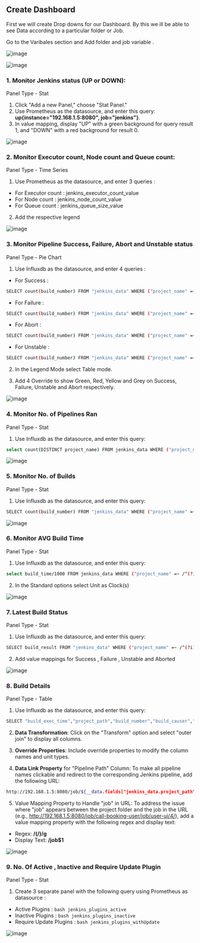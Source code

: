 ## Create Dashboard

First we will create Drop downs for our Dashboard. By this we ill be able to see Data according to a particular folder or 
Job.

Go to the Varibales section and Add folder and job variable .

![image](https://github.com/yuabhishek14/jenkins-monitoring/assets/43784560/cc0ece09-02bf-4882-8c40-46d4156ea361)

![image](https://github.com/yuabhishek14/jenkins-monitoring/assets/43784560/cf955f1c-5c02-42b6-919e-f2902c198348)

### 1. Monitor Jenkins status (UP or DOWN):

Panel Type - Stat 

1. Click "Add a new Panel," choose "Stat Panel."
2. Use Prometheus as the datasource, and enter this query: **up{instance="192.168.1.5:8080", job="jenkins"}**.
3. In value mapping, display "UP" with a green background for query result 1, and "DOWN" with a red background for result 0.

![image](https://github.com/yuabhishek14/jenkins-monitoring/assets/43784560/35ad4c18-b348-471e-a5b7-25c27f350b1d)

### 2. Monitor Executor count, Node count and Queue count:

Panel Type - Time Series 

1. Use Prometheus as the datasource, and enter 3 queries :
- For Executor count : jenkins_executor_count_value
- For Node count : jenkins_node_count_value
- For Queue count : jenkins_queue_size_value

2. Add the respective legend

![image](https://github.com/yuabhishek14/jenkins-monitoring/assets/43784560/588c2425-e978-4f6e-9795-cb5313f7b246)

### 3. Monitor Pipeline Success, Failure, Abort and Unstable status

Panel Type - Pie Chart 

1. Use Influxdb as the datasource, and enter 4 queries :
- For Success : 
```bash
SELECT count(build_number) FROM "jenkins_data" WHERE ("project_name" =~ /^(?i)$job$/ AND "project_path" =~ /.*(?i)$folder.*$/) AND ("build_result" = 'SUCCESS' OR "build_result" = 'CompletedSuccess' ) AND $timeFilter 
```

- For Failure :

```bash
SELECT count(build_number) FROM "jenkins_data" WHERE ("project_name" =~ /^(?i)$job$/ AND "project_path" =~ /.*(?i)$folder.*$/) AND ("build_result" = 'FAILURE' OR "build_result" = 'CompletedError' ) AND $timeFilter 
```

- For Abort :

```bash
SELECT count(build_number) FROM "jenkins_data" WHERE ("project_name" =~ /^(?i)$job$/ AND "project_path" =~ /.*(?i)$folder.*$/) AND ("build_result" = 'ABORTED' OR "build_result" = 'Aborted' ) AND $timeFilter 
```

- For Unstable :

```bash
SELECT count(build_number) FROM "jenkins_data" WHERE ("project_name" =~ /^(?i)$job$/ AND "project_path" =~ /.*(?i)$folder.*$/) AND ("build_result" = 'UNSTABLE' OR "build_result" = 'Unstable' ) AND $timeFilter 
```

2. In the Legend Mode select Table mode.

3. Add 4 Override to show Green, Red, Yellow and Grey on Success, Failure, Unstable and Abort respectively.

![image](https://github.com/yuabhishek14/jenkins-monitoring/assets/43784560/cfcb7054-c746-4ac0-b728-40a00d6d939e)


### 4. Monitor No. of Pipelines Ran

Panel Type - Stat

1. Use Influxdb as the datasource, and enter this query: 

```bash
select count(DISTINCT project_name) FROM jenkins_data WHERE ("project_name" =~ /^(?i)$job$/ AND "project_path" =~ /.*(?i)$folder.*$/) AND $timeFilter 
```
![image](https://github.com/yuabhishek14/jenkins-monitoring/assets/43784560/af604668-abbb-4d53-bdfe-969504c41739)

### 5. Monitor No. of Builds

Panel Type - Stat

1. Use Influxdb as the datasource, and enter this query: 

```bash
SELECT count(build_number) FROM "jenkins_data" WHERE ("project_name" =~ /^(?i)$job$/ AND "project_path" =~ /.*(?i)$folder.*$/) AND $timeFilter 
```

![image](https://github.com/yuabhishek14/jenkins-monitoring/assets/43784560/e293998b-521d-4ede-8211-c4defcb10886)

### 6. Monitor AVG Build Time

Panel Type - Stat

1. Use Influxdb as the datasource, and enter this query: 

```bash
select build_time/1000 FROM jenkins_data WHERE ("project_name" =~ /^(?i)$job$/ AND "project_path" =~ /.*(?i)$folder.*$/) AND $timeFilter 
```

2. In the Standard options select Unit as Clock(s)

![image](https://github.com/yuabhishek14/jenkins-monitoring/assets/43784560/61cc1365-ed5a-4762-8365-d19f65e50455)

### 7. Latest Build Status

Panel Type - Stat

1. Use Influxdb as the datasource, and enter this query: 

```bash
SELECT build_result FROM "jenkins_data" WHERE ("project_name" =~ /^(?i)$job$/ AND "project_path" =~ /.*(?i)$folder.*$/) AND $timeFilter  ORDER BY time DESC LIMIT 1
```

2. Add value mappings for Success , Failure , Unstable and Aborted

![image](https://github.com/yuabhishek14/jenkins-monitoring/assets/43784560/be2ff3f8-ea2c-4eca-ad6b-26c1a312cad4)

### 8. Build Details

Panel Type - Table

1. Use Influxdb as the datasource, and enter this query: 

```bash
SELECT "build_exec_time","project_path","build_number","build_causer","build_time","build_result" FROM "jenkins_data" WHERE ("project_name" =~ /^(?i)$job$/ AND "project_path" =~ /.*(?i)$folder.*$/) AND $timeFilter 
```

2. **Data Transformation**: Click on the "Transform" option and select "outer join" to display all columns.

3. **Override Properties**: Include override properties to modify the column names and unit types.

4. **Data Link Property** for "Pipeline Path" Column: To make all pipeline names clickable and redirect to the corresponding Jenkins pipeline, add the following URL:

```bash
http://192.168.1.5:8080/job/${__data.fields["jenkins_data.project_path"]}/${__data.fields["jenkins_data.build_number"]}
```
5. Value Mapping Property to Handle "job" in URL: To address the issue where "job" appears between the project folder and the job in the URL (e.g., http://192.168.1.5:8080/job/call-booking-user/job/user-ui/4/), add a value mapping property with the following regex and display text:

- Regex: **/(\/)/g**
- Display Text: **/job$1**

![image](https://github.com/yuabhishek14/jenkins-monitoring/assets/43784560/40487df5-62a3-4a32-acdc-a0c85df79b16)

### 9. No. Of Active , Inactive and Require Update Plugin

Panel Type - Stat

1. Create 3 separate panel with the following query using Prometheus as datasource :

- Active Plugins : ```bash jenkins_plugins_active ```
- Inactive Plugins : ```bash jenkins_plugins_inactive ```
- Require Update Plugins : ```bash jenkins_plugins_withUpdate ```

![image](https://github.com/yuabhishek14/jenkins-monitoring/assets/43784560/58c467d4-1346-4717-b619-ca4dd1657e0a)